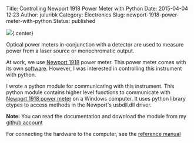 Title: Controlling Newport 1918 Power Meter with Python
Date: 2015-04-04 12:23
Author: juluribk
Category: Electronics 
Slug: newport-1918-power-meter-with-python
Status: published

![]({filename}/images/newport_1918_power_meter.jpg ""){.center}


Optical power meters in-conjunction with a detector are used to measure power from a laser source or monochromatic output. 

At work, we use [Newport 1918](http://www.newport.com/Optical-Power-Meter-High-Performance-Hand-Held-19/509478/1033/info.aspx "Newport 1918") power meter. This power meter comes with its own [software](http://www.newport.com/Optical-Power-Meter-High-Performance-Hand-Held-19/509478/1033/info.aspx#tab_Literature "software"). However, I was interested in controlling this instrument with python. 


I wrote a python module for communicating with this instrument. This python module contains higher level functions to communicate with [Newport 1918 power meter](http://www.newport.com/1918-R-HandHeld-Optical-Power-and-Energy-Meter/509478/1033/info.aspx#tab_Overview) on a Windows computer. It uses python library ctypes to access methods in the Newport's usbdll.dll driver.

<div class = "alert alert-primary">
<strong>Note:</strong> You can read the documentation and download the module from my <a href = https://github.com/plasmon360/python_newport_1918_powermeter>github account</a>
</div>


For connecting the hardware to the computer, see the [reference manual](http://assets.newport.com/webDocuments-EN/images/RevA1918-RPowerMeterUsersManual.pdf)
